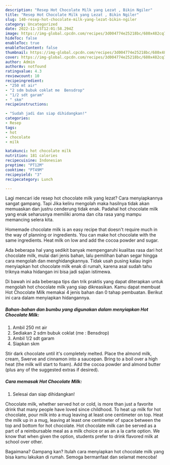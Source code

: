 ```yaml
---
description: "Resep Hot Chocolate Milk yang Lezat , Bikin Ngiler"
title: "Resep Hot Chocolate Milk yang Lezat , Bikin Ngiler"
slug: 140-resep-hot-chocolate-milk-yang-lezat-bikin-ngiler
category: Uncategorized
date: 2022-11-15T12:01:58.294Z
image: https://img-global.cpcdn.com/recipes/3d004774e25218bc/680x482cq70/hot-chocolate-milk-foto-resep-utama.jpg
hideToc: false
enableToc: true
enableTocContent: false
thumbnail: https://img-global.cpcdn.com/recipes/3d004774e25218bc/680x482cq70/hot-chocolate-milk-foto-resep-utama.jpg
cover: https://img-global.cpcdn.com/recipes/3d004774e25218bc/680x482cq70/hot-chocolate-milk-foto-resep-utama.jpg
author: Admin
authorAv: notfound
ratingvalue: 4.3
reviewcount: 10
recipeingredient:
- "250 mt air"
- "2 sdm bubuk coklat me  Bensdrop"
- "1/2 sdt garam"
- " skm"
recipeinstructions:

- "Sudah jadi dan siap dihidangkan!"
categories:
- Resep
tags:
- hot
- chocolate
- milk

katakunci: hot chocolate milk 
nutrition: 181 calories
recipecuisine: Indonesian
preptime: "PT12M"
cooktime: "PT49M"
recipeyield: "3"
recipecategory: Lunch

---
```



Lagi mencari ide resep hot chocolate milk yang lezat? Cara menyiapkannya sangat gampang. Tapi Jika keliru mengolah maka hasilnya tidak akan memuaskan dan justru cenderung tidak enak. Padahal hot chocolate milk yang enak seharusnya memiliki aroma dan cita rasa yang mampu memancing selera kita.


Homemade chocolate milk is an easy recipe that doesn&#39;t require much in the way of planning or ingredients. You can make hot chocolate with the same ingredients. Heat milk on low and add the cocoa powder and sugar.

Ada beberapa hal yang sedikit banyak mempengaruhi kualitas rasa dari hot chocolate milk, mulai dari jenis bahan, lalu pemilihan bahan segar hingga cara mengolah dan menghidangkannya. Tidak usah pusing kalau ingin menyiapkan hot chocolate milk enak di rumah, karena asal sudah tahu triknya maka hidangan ini bisa jadi sajian istimewa.


Di bawah ini ada beberapa tips dan trik praktis yang dapat diterapkan untuk mengolah hot chocolate milk yang siap dikreasikan. Kamu dapat membuat Hot Chocolate Milk memakai 4 jenis bahan dan 0 tahap pembuatan. Berikut ini cara dalam menyiapkan hidangannya.

<!--inarticleads1-->

##### Bahan-bahan dan bumbu yang digunakan dalam menyiapkan Hot Chocolate Milk:

1. Ambil 250 mt air
1. Sediakan 2 sdm bubuk coklat (me : Bensdrop)
1. Ambil 1/2 sdt garam
1. Siapkan  skm


Stir dark chocolate until it&#39;s completely melted. Place the almond milk, cream, Swerve and cinnamon into a saucepan. Bring to a boil over a high heat (the milk will start to foam). Add the cocoa powder and almond butter (plus any of the suggested extras if desired). 

<!--inarticleads2-->

##### Cara memasak Hot Chocolate Milk:


1. Selesai dan siap dihidangkan!

Chocolate milk, whether served hot or cold, is more than just a favorite drink that many people have loved since childhood. To heat up milk for hot chocolate, pour milk into a mug leaving at least one centimeter on top. Heat the milk up in a mug, leaving at least one centimeter of space between the top and bottom for hot chocolate. Hot chocolate milk can be served as a part of a reimbursable meal as a milk choice or as an a la carte option. We know that when given the option, students prefer to drink flavored milk at school over other. 

Bagaimana? Gampang kan? Itulah cara menyiapkan hot chocolate milk yang bisa kamu lakukan di rumah. Semoga bermanfaat dan selamat mencoba!
